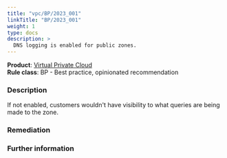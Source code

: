 ```yaml
---
title: "vpc/BP/2023_001"
linkTitle: "BP/2023_001"
weight: 1
type: docs
description: >
  DNS logging is enabled for public zones.
---
```


**Product**: [Virtual Private Cloud](https://cloud.google.com/vpc)\
**Rule class**: BP - Best practice, opinionated recommendation

### Description

If not enabled, customers wouldn't have visibility to what queries are being made to the zone.

### Remediation

### Further information
